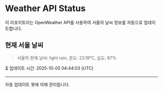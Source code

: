 
# Weather API Status

이 리포지토리는 OpenWeather API를 사용하여 서울의 날씨 정보를 자동으로 업데이트합니다.

## 현재 서울 날씨
> 서울의 현재 날씨: light rain, 온도: 23.18°C, 습도: 87%

⏳ 업데이트 시간: 2025-10-05 04:44:03 (UTC)

---
자동 업데이트 봇에 의해 관리됩니다.
